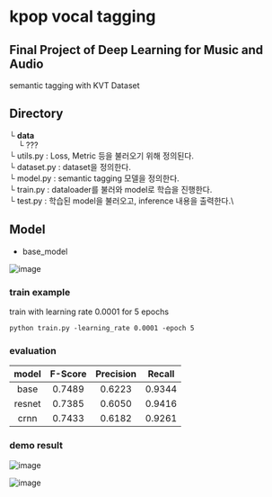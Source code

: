 # kpop vocal tagging
Final Project of Deep Learning for Music and Audio
---
semantic tagging with KVT Dataset

## Directory
└ __data__\
&nbsp;&nbsp;&nbsp;&nbsp;└ ???\
└ utils.py : Loss, Metric 등을 불러오기 위해 정의된다.\
└ dataset.py : dataset을 정의한다.\
└ model.py : semantic tagging 모델을 정의한다.\
└ train.py : dataloader를 불러와 model로 학습을 진행한다.\
└ test.py : 학습된 model을 불러오고, inference 내용을 출력한다.\

## Model
- base_model

![image](https://user-images.githubusercontent.com/42057488/169036325-27564cdf-7e90-4dca-a42a-7050734b4e00.png)


### train example
train with learning rate 0.0001 for 5 epochs
```
python train.py -learning_rate 0.0001 -epoch 5
```

### evaluation
| model | F-Score | Precision | Recall |
| :---: | :---: | :---: | :---: |
|base|0.7489|0.6223|0.9344|
|resnet|0.7385|0.6050|0.9416|
|crnn|0.7433|0.6182|0.9261|


### demo result
![image](https://user-images.githubusercontent.com/42057488/174925754-2f41a1e9-2662-47b4-89a5-f43b256a7505.png)

![image](https://user-images.githubusercontent.com/42057488/174925866-0c526faa-966d-4024-b9d3-b3e159fd559b.png)
